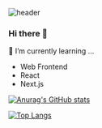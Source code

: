 ![header](https://capsule-render.vercel.app/api?color=timeAuto&text=Leekee0905&type=soft)
### Hi there 👋

<!--
**Leekee0905/Leekee0905** is a ✨ _special_ ✨ repository because its `README.md` (this file) appears on your GitHub profile.

Here are some ideas to get you started:

- 🔭 I’m currently working on ...
- 🌱 I’m currently learning ...
- 👯 I’m looking to collaborate on ...
- 🤔 I’m looking for help with ...
- 💬 Ask me about ...
- 📫 How to reach me: ...
- 😄 Pronouns: ...
- ⚡ Fun fact: ...
-->

🌱 I’m currently learning ...
- Web Frontend
- React
- Next.js

[![Anurag's GitHub stats](https://github-readme-stats.vercel.app/api?username=Leekee0905)](https://github.com/anuraghazra/github-readme-stats)

[![Top Langs](https://github-readme-stats.vercel.app/api/top-langs/?username=Leekee0905&hide=jupyter%20notebook&exclude_repo=ProjectMaze)](https://github.com/anuraghazra/github-readme-stats)
